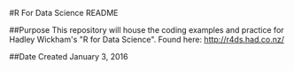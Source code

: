#R For Data Science README

##Purpose
This repository will house the coding examples and practice for Hadley Wickham's "R for Data Science". Found here: http://r4ds.had.co.nz/

##Date Created
January 3, 2016


